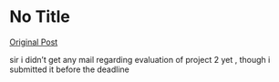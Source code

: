 # No Title

[Original Post](https://discourse.onlinedegree.iitm.ac.in/t/169029/657)

<p>sir i didn’t get any mail regarding evaluation of project 2 yet , though i submitted it before the deadline</p>